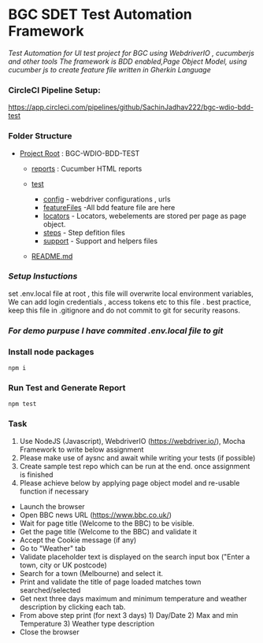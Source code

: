 # BGC SDET Test Automation Framework
*Test Automation for UI test project for BGC  using WebdriverIO , cucumberjs   and other tools
 The framework is BDD enabled,Page Object Model,  using cucumber js to create feature file written in Gherkin Language*

### CircleCI Pipeline Setup: 
https://app.circleci.com/pipelines/github/SachinJadhav222/bgc-wdio-bdd-test 

### Folder Structure
* [Project Root](./tree-md) : BGC-WDIO-BDD-TEST
    * [reports](./reports)  : Cucumber HTML reports
    * [test](./test)
        * [config](./test/config) - webdriver configurations , urls
        * [featureFiles](./test/featureFiles) -All bdd feature file are here 
        * [locators](./test/locators) - Locators, webelements are stored per page as page object.
        * [steps](./test/steps) - Step defition files
        * [support](./test/support) - Support and helpers  files
       
  * [README.md](./README.md)

### *Setup Instuctions*
set .env.local file at root , this file will overwrite local environment variables, We can add login credentials ,  access tokens etc to this file .  best practice, keep this file in .gitignore and do not commit to git for security reasons. 
### *For demo purpuse I have commited .env.local file to git*


### Install node packages
```
npm i

```

### Run Test and Generate Report
```
npm test
```



### Task
1) Use NodeJS (Javascript), WebdriverIO (https://webdriver.io/), Mocha Framework to write below assignment
2) Please make use of aysnc and await while writing your tests (if possible)
3) Create sample test repo which can be run at the end. once assignment is finished
4) Please achieve below by applying page object model and re-usable function if necessary

 - Launch the browser
 - Open BBC news URL (https://www.bbc.co.uk/)
 - Wait for page title (Welcome to the BBC) to be visible. 
 - Get the page title (Welcome to the BBC) and validate it
 - Accept the Cookie message (if any)
 - Go to "Weather" tab
 - Validate placeholder text is displayed on the search input box ("Enter a town, city or UK postcode)
 - Search for a town (Melbourne) and select it.
 - Print and validate the title of page loaded matches town searched/selected
 - Get next three days maximum and minimum temperature and weather description by clicking each tab.
 - From above step print (for next 3 days) 
          1) Day/Date 
          2) Max and min Temperature 
          3) Weather type description
 - Close the browser